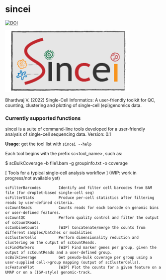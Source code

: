 # sincei

[![DOI](https://zenodo.org/badge/271841139.svg)](https://zenodo.org/badge/latestdoi/271841139)

<img src="./sincei.png" alt="sincei logo" style="height: 200px; width:400px;"/>

Bhardwaj V. (2022) Single-Cell Informatics: A user-friendly toolkit for QC, counting, clustering and plotting of single-cell (epi)genomics data.


### Currently supported functions

sincei is a suite of command-line tools developed for a user-friendly analysis of single-cell sequencing data.
Version: 0.1

**Usage**: get the tool list with `sincei --help`

Each tool begins with the prefix sc<tool_name>, such as:

 $ scBulkCoverage -b file1.bam -g groupinfo.txt -o coverage

[ Tools for a typical single-cell analysis workflow ] (WIP: work in progress/not available yet)

    scFilterBarcodes        Identify and filter cell barcodes from BAM file (for droplet-based single-cell seq)
    scFilterStats           Produce per-cell statistics after filtering reads by user-defined criteria.
    scCountReads            Counts reads for each barcode on genomic bins or user-defined features.
    scCountQC               Perform quality control and filter the output of scCountReads.
    scCombineCounts         [WIP] Concatenate/merge the counts from different samples/batches or modalities
    scClusterCells          Perform dimensionality reduction and clustering on the output of scCountReads.
    scFindMarkers           [WIP] Find marker genes per group, given the output of scCountReads and a user-defined group.
    scBulkCoverage          Get pseudo-bulk coverage per group using a user-supplied cell->group mapping (output of scClusterCells).
    scFeaturePlot           [WIP] Plot the counts for a given feature on a UMAP or on a (IGV-style) genomic-track.
